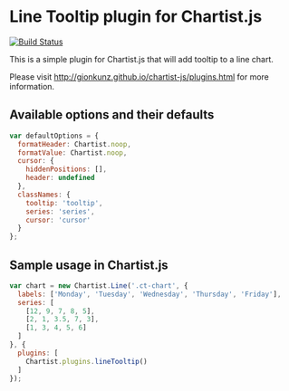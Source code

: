 # Line Tooltip plugin for Chartist.js

[![Build Status](https://travis-ci.org/zubenkoivan/chartist-plugin-tooltip.svg?branch=master)](https://travis-ci.org/zubenkoivan/chartist-plugin-tooltip)

This is a simple plugin for Chartist.js that will add tooltip to a line chart.

Please visit http://gionkunz.github.io/chartist-js/plugins.html for more information.

## Available options and their defaults

```javascript
var defaultOptions = {
  formatHeader: Chartist.noop,
  formatValue: Chartist.noop,
  cursor: {
    hiddenPositions: [],
    header: undefined
  },
  classNames: {
    tooltip: 'tooltip',
    series: 'series',
    cursor: 'cursor'
  }
};
```

## Sample usage in Chartist.js

```javascript
var chart = new Chartist.Line('.ct-chart', {
  labels: ['Monday', 'Tuesday', 'Wednesday', 'Thursday', 'Friday'],
  series: [
    [12, 9, 7, 8, 5],
    [2, 1, 3.5, 7, 3],
    [1, 3, 4, 5, 6]
  ]
}, {
  plugins: [
    Chartist.plugins.lineTooltip()
  ]
});
```

